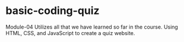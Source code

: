 # basic-coding-quiz

Module-04 Utilizes all that we have learned so far in the course.  Using HTML, CSS, and JavaScript to create a quiz website.
